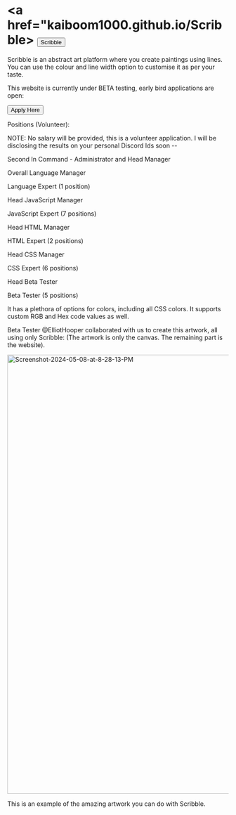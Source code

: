 # <a href="kaiboom1000.github.io/Scribble> <button> Scribble </button> </a>
Scribble is an abstract art platform where you create paintings using lines. You can use the colour and line width option to customise it as per your taste.

This website is currently under BETA testing, early bird applications are open:

<a  href="https://forms.gle/xvvZo7xTAYn6jwvRA"> <button> Apply Here </button> </a>

Positions (Volunteer):

NOTE: No salary will be provided, this is a volunteer application. I will be disclosing the results on your personal Discord Ids soon --

Second In Command - Administrator and Head Manager

Overall Language Manager

Language Expert (1 position)

Head JavaScript Manager

JavaScript Expert (7 positions)

Head HTML Manager

HTML Expert (2 positions)

Head CSS Manager

CSS Expert (6 positions)

Head Beta Tester

Beta Tester (5 positions)



It has a plethora of options for colors, including all CSS colors. It supports custom RGB and Hex code values as well.

Beta Tester @ElliotHooper collaborated with us to create this artwork, all using only Scribble: (The artwork is only the canvas. The remaining part is the website).

<a href="https://ibb.co/1zFzH9V"><img src="https://i.ibb.co/1zFzH9V/Screenshot-2024-05-08-at-8-28-13-PM.png" alt="Screenshot-2024-05-08-at-8-28-13-PM" border="0" style="width:1000px; height:1000px"></a>

This is an example of the amazing artwork you can do with Scribble.
